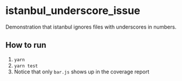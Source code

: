 # istanbul_underscore_issue

Demonstration that istanbul ignores files with underscores in numbers.

## How to run

1. `yarn`
2. `yarn test`
3. Notice that only `bar.js` shows up in the coverage report
